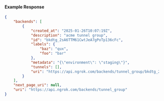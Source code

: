 <!-- Code generated for API Clients. DO NOT EDIT. -->

#### Example Response

```json
{
	"backends": [
		{
			"created_at": "2025-01-26T10:07:19Z",
			"description": "acme tunnel group",
			"id": "bkdtg_2sA6TTM61CwtJeA7gPoTp136cFc",
			"labels": {
				"baz": "qux",
				"foo": "bar"
			},
			"metadata": "{\"environment\": \"staging\"}",
			"tunnels": [],
			"uri": "https://api.ngrok.com/backends/tunnel_group/bkdtg_2sA6TTM61CwtJeA7gPoTp136cFc"
		}
	],
	"next_page_uri": null,
	"uri": "https://api.ngrok.com/backends/tunnel_group"
}
```
